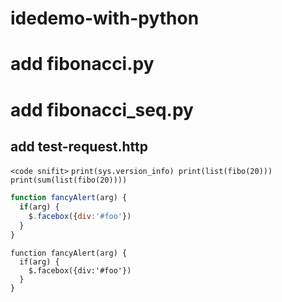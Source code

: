 # idedemo-with-python
# add fibonacci.py
# add fibonacci_seq.py
## add test-request.http
`<code snifit>`
`print(sys.version_info)
print(list(fibo(20)))
print(sum(list(fibo(20))))`
```javascript
function fancyAlert(arg) {
  if(arg) {
    $.facebox({div:'#foo'})
  }
}
```
    function fancyAlert(arg) {
      if(arg) {
        $.facebox({div:'#foo'})
      }
    }
